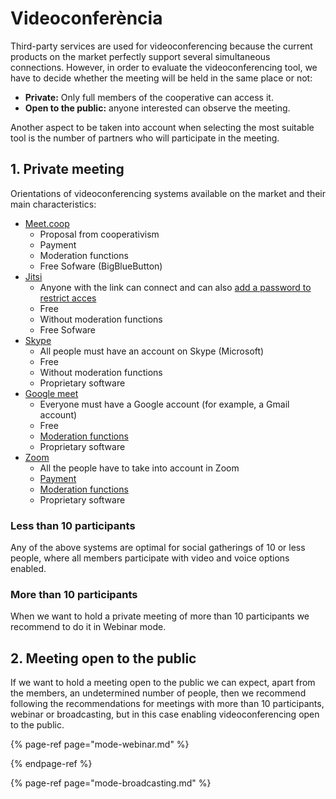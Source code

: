 # Videoconferència

Third-party services are used for videoconferencing because the current products on the market perfectly support several simultaneous connections. However, in order to evaluate the videoconferencing tool, we have to decide whether the meeting will be held in the same place or not:

*  **Private:** Only full members of the cooperative can access it.
*  **Open to the public:** anyone interested can observe the meeting.

Another aspect to be taken into account when selecting the most suitable tool is the number of partners who will participate in the meeting. 

## 1. Private meeting

Orientations of videoconferencing systems available on the market and their main characteristics: 

* [Meet.coop](https://www.org.meet.coop/)
  * Proposal from cooperativism 
  * Payment
  * Moderation functions
  * Free Sofware \(BigBlueButton\)
* [Jitsi](https://meet.jit.si/)
  * Anyone with the link can connect and can also [add a password to restrict acces](https://jitsi.github.io/handbook/docs/faq#_3-add-a-password-to-the-room_) 
  * Free
  * Without moderation functions
  * Free Sofware
* [Skype](https://www.skype.com/es/) 
  * All people must have an account on Skype \(Microsoft\)
  * Free
  * Without moderation functions
  * Proprietary software
* [Google meet](https://meet.google.com/)
  * Everyone must have a Google account \(for example, a Gmail account\)
  * Free
  * [Moderation functions](https://support.google.com/meet/answer/7501121)
  * Proprietary software
* [Zoom](https://zoom.us/)
  * All the people have to take into account in Zoom
  * [Payment](https://zoom.us/pricing)
  * [Moderation functions](https://support.zoom.us/hc/es/articles/201362603-Host-and-Co-Host-Controls-in-a-Meeting)
  * Proprietary software

### Less than 10 participants

Any of the above systems are optimal for social gatherings of 10 or less people, where all members participate with video and voice options enabled.

### More than 10 participants

When we want to hold a private meeting of more than 10 participants we recommend to do it in Webinar mode.

## 2. Meeting open to the public

If we want to hold a meeting open to the public we can expect, apart from the members, an undetermined number of people, then we recommend following the recommendations for meetings with more than 10 participants, webinar or broadcasting, but in this case enabling videoconferencing open to the public.

{% page-ref page="mode-webinar.md" %}

{% endpage-ref %}

{% page-ref page="mode-broadcasting.md" %}

